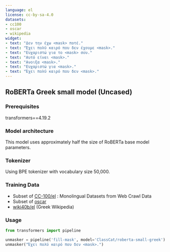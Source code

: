 ```yaml
---
language: el
license: cc-by-sa-4.0
datasets:
- cc100
- oscar
- wikipedia
widget:
- text: "Δεν την έχω <mask> ποτέ."
- text: "Έχει πολύ καιρό που δεν έχουμε <mask>."
- text: "Ευχαριστώ για το <mask> σου."
- text: "Αυτό είναι <mask>."
- text: "Ανοιξα <mask>."
- text: "Ευχαριστώ για <mask>."
- text: "Έχει πολύ καιρό που δεν <mask>."
---
```


## RoBERTa Greek small model (Uncased)

### Prerequisites

transformers==4.19.2

### Model architecture

This model uses approximately half the size of RoBERTa base model parameters.

### Tokenizer

Using BPE tokenizer with vocabulary size 50,000.

### Training Data

* Subset of [CC-100/el](https://data.statmt.org/cc-100/) : Monolingual Datasets from Web Crawl Data
* Subset of [oscar](https://huggingface.co/datasets/oscar)
* [wiki40b/el](https://www.tensorflow.org/datasets/catalog/wiki40b#wiki40bel) (Greek Wikipedia)

### Usage

```python
from transformers import pipeline

unmasker = pipeline('fill-mask', model='ClassCat/roberta-small-greek')
unmasker("Έχει πολύ καιρό που δεν <mask>.")
```